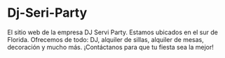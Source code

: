 # Dj-Seri-Party
El sitio web de la empresa DJ Servi Party. Estamos ubicados en el sur de Florida. Ofrecemos de todo: DJ, alquiler de sillas, alquiler de mesas, decoración y mucho más. ¡Contáctanos para que tu fiesta sea la mejor!
